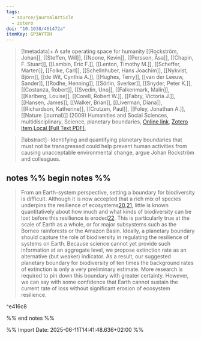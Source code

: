 ```yaml
---
tags:
  - source/journalArticle
  - zotero
doi: "10.1038/461472a"
itemKey: GP3AYTDH
---
```

>[!metadata]+
> A safe operating space for humanity
> [[Rockström, Johan]], [[Steffen, Will]], [[Noone, Kevin]], [[Persson, Åsa]], [[Chapin, F. Stuart]], [[Lambin, Eric F.]], [[Lenton, Timothy M.]], [[Scheffer, Marten]], [[Folke, Carl]], [[Schellnhuber, Hans Joachim]], [[Nykvist, Björn]], [[de Wit, Cynthia A.]], [[Hughes, Terry]], [[van der Leeuw, Sander]], [[Rodhe, Henning]], [[Sörlin, Sverker]], [[Snyder, Peter K.]], [[Costanza, Robert]], [[Svedin, Uno]], [[Falkenmark, Malin]], [[Karlberg, Louise]], [[Corell, Robert W.]], [[Fabry, Victoria J.]], [[Hansen, James]], [[Walker, Brian]], [[Liverman, Diana]], [[Richardson, Katherine]], [[Crutzen, Paul]], [[Foley, Jonathan A.]], 
> [[Nature (journal)]] (2009)
> Humanities and Social Sciences, multidisciplinary, Science, planetary boundaries, 
> [Online link](https://www.nature.com/articles/461472a), [Zotero Item](zotero://select/library/items/GP3AYTDH),[Local (Full Text PDF)](file://C:/Users/aburg/Documents/references/zotero/storage/YX48V5RV/Rockstrom2009_safeoperating.pdf), 


>[!abstract]-
>Identifying and quantifying planetary boundaries that must not be transgressed could help prevent human activities from causing unacceptable environmental change, argue Johan Rockström and colleagues.

## notes %% begin notes %%

>From an Earth-system perspective, setting a boundary for biodiversity is difficult. Although it is now accepted that a rich mix of species underpins the resilience of ecosystems[20](https://www.nature.com/articles/461472a#ref-CR20 "Folke, C. et al. Annu. Rev. Ecol. Evol. Syst. 35, 557–581 (2004)."),[21](https://www.nature.com/articles/461472a#ref-CR21 "Chapin, F. S., III et al. Nature 405, 234–242 (2000)."), little is known quantitatively about how much and what kinds of biodiversity can be lost before this resilience is eroded[22](https://www.nature.com/articles/461472a#ref-CR22 "Purvis, A. & Hector, A. Nature 405, 212–219 (2000)."). This is particularly true at the scale of Earth as a whole, or for major subsystems such as the Borneo rainforests or the Amazon Basin. Ideally, a planetary boundary should capture the role of biodiversity in regulating the resilience of systems on Earth. Because science cannot yet provide such information at an aggregate level, we propose extinction rate as an alternative (but weaker) indicator. As a result, our suggested planetary boundary for biodiversity of ten times the background rates of extinction is only a very preliminary estimate. More research is required to pin down this boundary with greater certainty. However, we can say with some confidence that Earth cannot sustain the current rate of loss without significant erosion of ecosystem resilience.

^e416c8



%% end notes %%

%% Import Date: 2025-06-11T14:41:48.636+02:00 %%
